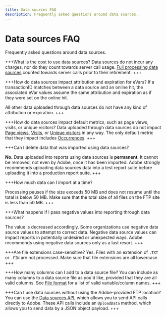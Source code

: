 ```yaml
---
title: Data sources FAQ
description: Frequently asked questions around data sources.
---
```

# Data sources FAQ

Frequently asked questions around data sources.

+++What is the cost to use data sources?
Data sources do not incur any charges, nor do they count towards server call usage. [Full processing data sources](full-processing-eol.md) counted towards server calls prior to their retirement.
+++

+++How do data sources impact attribution and expiration for eVars?
If a transactionID matches between a data source and an online hit, the associated eVar values assume the same attribution and expiration as if they were set on the online hit.

All other data uploaded through data sources do not have any kind of attribution or expiration.
+++

+++How do data sources impact default metrics, such as page views, visits, or unique visitors?
Data uploaded through data sources do not impact [Page views](/help/components/metrics/page-views.md), [Visits](/help/components/metrics/visits.md), or [Unique visitors](/help/components/metrics/unique-visitors.md) in any way. The only default metric that they impact includes [Occurrences](/help/components/metrics/occurrences.md).
+++

+++Can I delete data that was imported using data sources?

**No.** Data uploaded into reports using data sources is **permanent**. It cannot be removed, not even by Adobe, once it has been imported. Adobe strongly recommends uploading data sources data into a test report suite before uploading it into a production report suite.
+++

+++How much data can I import at a time?

Processing pauses if the size exceeds 50 MB and does not resume until the total is below 50 MB. Make sure that the total size of all files on the FTP site is less than 50 MB.
+++

+++What happens if I pass negative values into reporting through data sources?

The value is decreased accordingly. Some organizations use negative data source values to attempt to correct data. Negative data source values can impact reports in potentially undesired or unexpected ways. Adobe recommends using negative data sources only as a last resort.
+++

+++Are file extensions case-sensitive?
Yes. Files with an extension of `.TXT` or `.FIN` are not processed. Make sure that file extensions are all lowercase.
+++

+++How many columns can I add to a data source file?
You can include as many columns to a data source file as you'd like, provided that they are all valid columns. See [File format](file-format.md) for a list of valid variable/column names.
+++

+++Can I use data sources without using the Adobe-provided FTP location?
You can use the [Data sources API](https://developer.adobe.com/analytics-apis/docs/1.4/guides/data-sources/), which allows you to send API calls directly to Adobe. These API calls include an `UploadData` method, which allows you to send data by a JSON object payload.
+++